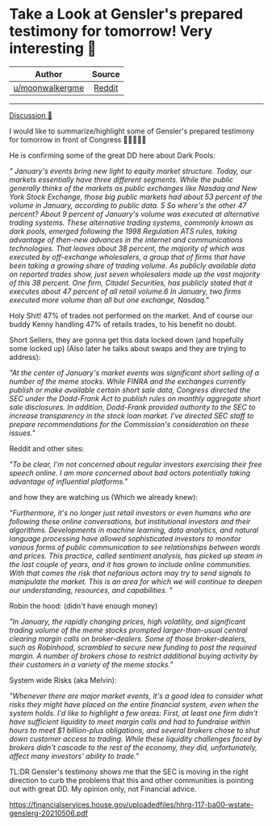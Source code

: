 Take a Look at Gensler's prepared testimony for tomorrow! Very interesting 🚀
=============================================================================

| Author       | Source       | 
| :-------------: |:-------------:|
|  [u/moonwalkergme](https://www.reddit.com/user/moonwalkergme/) | [Reddit](https://www.reddit.com/r/Superstonk/comments/n5nvq2/take_a_look_at_genslers_prepared_testimony_for/) | 

---

[Discussion 🦍](https://www.reddit.com/r/Superstonk/search?q=flair_name%3A%22Discussion%20%F0%9F%A6%8D%22&restrict_sr=1)

I would like to summarize/highlight some of Gensler's prepared testimony for tomorrow in front of Congress 🚀🚀🚀🚀🚀

He is confirming some of the great DD here about Dark Pools:

*" January's events bring new light to equity market structure. Today, our markets essentially have three different segments. While the public generally thinks of the markets as public exchanges like Nasdaq and New York Stock Exchange, those big public markets had about 53 percent of the volume in January, according to public data. 5 So where's the other 47 percent? About 9 percent of January's volume was executed at alternative trading systems. These alternative trading systems, commonly known as dark pools, emerged following the 1998 Regulation ATS rules, taking advantage of then-new advances in the internet and communications technologies. That leaves about 38 percent, the majority of which was executed by off-exchange wholesalers, a group that of firms that have been taking a growing share of trading volume. As publicly available data on reported trades show, just seven wholesalers made up the vast majority of this 38 percent. One firm, Citadel Securities, has publicly stated that it executes about 47 percent of all retail volume.6 In January, two firms executed more volume than all but one exchange, Nasdaq."*

Holy Shit! 47% of trades not performed on the market. And of course our buddy Kenny handling 47% of retails trades, to his benefit no doubt.

Short Sellers, they are gonna get this data locked down (and hopefully some locked up) (Also later he talks about swaps and they are trying to address):

*"At the center of January's market events was significant short selling of a number of the meme stocks. While FINRA and the exchanges currently publish or make available certain short sale data, Congress directed the SEC under the Dodd-Frank Act to publish rules on monthly aggregate short sale disclosures. In addition, Dodd-Frank provided authority to the SEC to increase transparency in the stock loan market. I've directed SEC staff to prepare recommendations for the Commission's consideration on these issues."*

Reddit and other sites:

*"To be clear, I'm not concerned about regular investors exercising their free speech online. I am more concerned about bad actors potentially taking advantage of influential platforms."*

and how they are watching us (Which we already knew):

*"Furthermore, it's no longer just retail investors or even humans who are following these online conversations, but institutional investors and their algorithms. Developments in machine learning, data analytics, and natural language processing have allowed sophisticated investors to monitor various forms of public communication to see relationships between words and prices. This practice, called sentiment analysis, has picked up steam in the last couple of years, and it has grown to include online communities. With that comes the risk that nefarious actors may try to send signals to manipulate the market. This is an area for which we will continue to deepen our understanding, resources, and capabilities. "*

Robin the hood: (didn't have enough money)

*"In January, the rapidly changing prices, high volatility, and significant trading volume of the meme stocks prompted larger-than-usual central clearing margin calls on broker-dealers. Some of those broker-dealers, such as Robinhood, scrambled to secure new funding to post the required margin. A number of brokers chose to restrict additional buying activity by their customers in a variety of the meme stocks."*

System wide Risks (aka Melvin):

*"Whenever there are major market events, it's a good idea to consider what risks they might have placed on the entire financial system, even when the system holds. I'd like to highlight a few areas: First, at least one firm didn't have sufficient liquidity to meet margin calls and had to fundraise within hours to meet $1 billion-plus obligations, and several brokers chose to shut down customer access to trading. While these liquidity challenges faced by brokers didn't cascade to the rest of the economy, they did, unfortunately, affect many investors' ability to trade."*

TL:DR Gensler's testimony shows me that the SEC is moving in the right direction to curb the problems that this and other communities is pointing out with great DD. My opinion only, not Financial advice.

<https://financialservices.house.gov/uploadedfiles/hhrg-117-ba00-wstate-genslerg-20210506.pdf>
